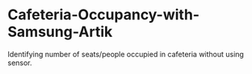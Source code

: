 # Cafeteria-Occupancy-with-Samsung-Artik
Identifying number of seats/people occupied in cafeteria without using sensor.
